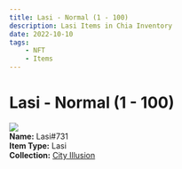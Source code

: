 ```yaml
---
title: Lasi - Normal (1 - 100)
description: Lasi Items in Chia Inventory
date: 2022-10-10
tags:
    - NFT
    - Items
---
```


# Lasi - Normal (1 - 100)
<div class="item_thumbnail">
<img loading="lazy" src="https://wa3xun4xu72hm3jn3tlrgusww3ygv4k3phddxyaayvxzc63e.arweave.net/sDd6N5en9_HZtLdzXE1JWtvBq8Vt5xjvgAMVvkX__tk"><br/>
<div><strong>Name:</strong> Lasi#731</div>
<div><strong>Item Type:</strong> Lasi</div>
<div><strong>Collection:</strong> <a href="https://www.spacescan.io/xch/nft/collection/col1lend2dcn558km4wcwta4xnkfv3xpcmlp9kyt0m909emvfxechlyqdl5ndg">City Illusion</a></div>
</div>

